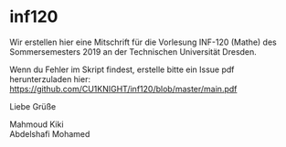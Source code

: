 # inf120
Wir erstellen hier eine Mitschrift für die Vorlesung INF-120 (Mathe) des Sommersemesters 2019 an der Technischen Universität Dresden.

Wenn du Fehler im Skript findest, erstelle bitte ein Issue
pdf herunterzuladen hier:
https://github.com/CU1KNIGHT/inf120/blob/master/main.pdf

Liebe Grüße 
  
Mahmoud Kiki  
Abdelshafi Mohamed
